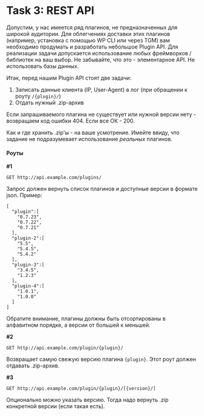 # Task 3: REST API

Допустим, у нас имеется ряд плагинов, не предназначенных для широкой аудитории. Для облегчениях доставки этих плагинов (например, установка с помощью WP CLI или через TGM) вам необходимо продумать и разработать небольшое Plugin API. Для реализации задачи допускается использование любых фреймворков / библиотек на ваш выбор. Не забывайте, что это - элементарное API. Не использовать базы данных.

Итак, перед нашим Plugin API стоят две задачи:

1. Записать данные клиента (IP, User-Agent) в лог (при обращении к роуту `/{plugin}/`)
2. Отдать нужный .zip-архив

Если запрашиваемого плагина не существует или нужной версии нету - возвращаем код ошибки 404. Если все ОК - 200.

Как и где хранить .zip'ы - на ваше усмотрение. Имейте ввиду, что задание не подразумевает использование *реальных* плагинов.

#### Роуты

**\#1**

```
GET http://api.example.com/plugins/
```

Запрос должен вернуть список плагинов и доступные версии в формате json. Пример:

```
[  
  "plugin":[  
    "0.7.23",
    "0.7.22",
    "0.7.21"
  ],
  "plugin-2":[  
    "5.5",
    "5.4.5",
    "5.4.2"
  ],
  "plugin-3":[  
    "3.4.5",
    "1.2.3"
  ],
  "plugin-4":[  
    "1.0.1",
    "1.0.0"
  ]
]
```

Обратите внимание, плагины должны быть отсортированы в алфавитном порядке, а версии от большей к меньшей.

**\#2**

```
GET http://api.example.com/plugin/{plugin}/
```

Возвращает самую свежую версию плагина `{plugin}`. Этот роут должен отдавать .zip-архив.

**\#3**

```
GET http://api.example.com/plugin/{plugin}/[{version}/]
```

Опционально можно указать версию. Тогда надо вернуть .zip конкретной версии (если такая есть).

